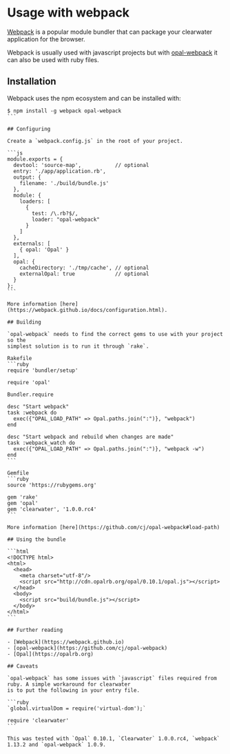 # Usage with webpack

[Webpack](https://webpack.github.io/)
is a popular module bundler that can package your clearwater application for the browser.

Webpack is usually used with javascript projects but with [opal-webpack](https://github.com/cj/opal-webpack/)
it can also be used with ruby files.

## Installation

Webpack uses the npm ecosystem and can be installed with:

````
$ npm install -g webpack opal-webpack
```

## Configuring

Create a `webpack.config.js` in the root of your project.

```js
module.exports = {
  devtool: 'source-map',           // optional
  entry: './app/application.rb',
  output: {
    filename: './build/bundle.js'
  },
  module: {
    loaders: [
      {
        test: /\.rb?$/,
        loader: "opal-webpack"
      }
    ]
  },
  externals: [
    { opal: 'Opal' }
  ],
  opal: {
    cacheDirectory: './tmp/cache', // optional
    externalOpal: true             // optional
  }
};
```

More information [here](https://webpack.github.io/docs/configuration.html).

## Building

`opal-webpack` needs to find the correct gems to use with your project so the
simplest solution is to run it through `rake`.

Rakefile
```ruby
require 'bundler/setup'

require 'opal'

Bundler.require

desc "Start webpack"
task :webpack do
  exec({"OPAL_LOAD_PATH" => Opal.paths.join(":")}, "webpack")
end

desc "Start webpack and rebuild when changes are made"
task :webpack_watch do
  exec({"OPAL_LOAD_PATH" => Opal.paths.join(":")}, "webpack -w")
end
```

Gemfile
```ruby
source 'https://rubygems.org'

gem 'rake'
gem 'opal'
gem 'clearwater', '1.0.0.rc4'
```

More information [here](https://github.com/cj/opal-webpack#load-path)

## Using the bundle

```html
<!DOCTYPE html>
<html>
  <head>
    <meta charset="utf-8"/>
    <script src="http://cdn.opalrb.org/opal/0.10.1/opal.js"></script>
  </head>
  <body>
    <script src="build/bundle.js"></script>
  </body>
</html>
```

## Further reading

- [Webpack](https://webpack.github.io)
- [opal-webpack](https://github.com/cj/opal-webpack)
- [Opal](https://opalrb.org)

## Caveats

`opal-webpack` has some issues with `javascript` files required from ruby. A simple workaround for clearwater
is to put the following in your entry file.

```ruby
`global.virtualDom = require('virtual-dom');`

require 'clearwater'
```

This was tested with `Opal` 0.10.1, `Clearwater` 1.0.0.rc4, `webpack` 1.13.2 and `opal-webpack` 1.0.9.